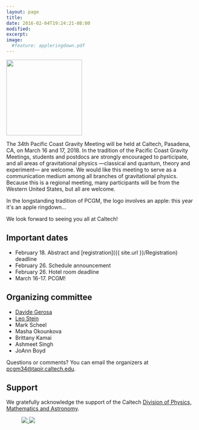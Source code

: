 ```yaml
---
layout: page
title:
date: 2016-02-04T19:24:21-08:00
modified:
excerpt:
image:
  #feature: appleringdown.pdf
---
```


<img src="{{ site.url }}/images/appleringdown.png" style="width:200px"/>



The 34th Pacific Coast Gravity Meeting will be held at Caltech, Pasadena, CA, on March 16 and 17, 2018. In the tradition of the Pacific Coast Gravity Meetings, students and postdocs are strongly encouraged to participate, and all areas of gravitational physics —classical and quantum, theory and experiment— are welcome. We would like this meeting to serve as a communication medium among all branches of gravitational physics. Because this is a regional meeting, many participants will be from the Western United States, but all are welcome.

In the longstanding tradition of PCGM, the logo involves an apple: this year it's an apple ringdown...

We look forward to seeing you all at Caltech!

## Important dates

* February 18. Abstract and [registration]({{ site.url }}/Registration) deadline
* February 26. Schedule announcement
* February 26. Hotel room deadline
* March 16-17. PCGM!

## Organizing committee

* [Davide Gerosa](http://www.tapir.caltech.edu/~dgerosa/)
* [Leo Stein](https://duetosymmetry.com/)
* Mark Scheel
* Masha Okounkova
* Brittany Kamai
* Ashmeet Singh
* JoAnn Boyd

Questions or comments?
You can email the organizers at
[pcgm34@tapir.caltech.edu](mailto:pcgm34@tapir.caltech.edu).


## Support

We gratefully acknowledge the support of the Caltech [Division of Physics, Mathematics and Astronomy](http://pma.caltech.edu/).

<figure class="half">
<a href="http://pma.caltech.edu/">
<img src="{{ site.url }}/images/PMA2016ogo.png" />
</a>
<a href="https://www.caltech.edu/">
<img src="{{ site.url }}/images/Caltech_LOGO-Orange_RGB.png" />
</a>
</figure>
